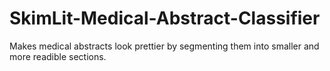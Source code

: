# SkimLit-Medical-Abstract-Classifier
Makes medical abstracts look prettier by segmenting them into smaller and more readible sections.
